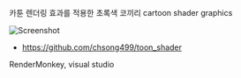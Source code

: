 카툰 렌더링 효과를 적용한 초록색 코끼리
cartoon shader graphics

![Screenshot](https://github.com/chsong499/toon_shader/blob/master/screen.png)
- https://github.com/chsong499/toon_shader

RenderMonkey, visual studio
